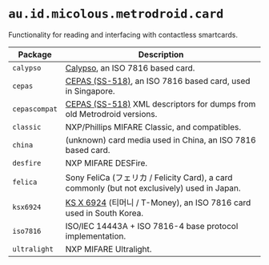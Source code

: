 # `au.id.micolous.metrodroid.card`

Functionality for reading and interfacing with contactless smartcards.

Package       | Description
------------- | ------------
`calypso`     | [Calypso][1], an ISO 7816 based card.
`cepas`       | [CEPAS (SS-518)][0], an ISO 7816 based card, used in Singapore.
`cepascompat` | [CEPAS (SS-518)][0] XML descriptors for dumps from old Metrodroid versions.
`classic`     | NXP/Phillips MIFARE Classic, and compatibles.
`china`       | (unknown) card media used in China, an ISO 7816 based card.
`desfire`     | NXP MIFARE DESFire.
`felica`      | Sony FeliCa (フェリカ / Felicity Card), a card commonly (but not exclusively) used in Japan.
`ksx6924`     | [KS X 6924][ksx6924] (티머니 / T-Money), an ISO 7816 card used in South Korea.
`iso7816`     | ISO/IEC 14443A + ISO 7816-4 base protocol implementation.
`ultralight`  | NXP MIFARE Ultralight.

[0]: https://www.imda.gov.sg/industry-development/infrastructure/ict-standards-and-frameworks/specification-for-contactless-e-purse-application-cepas
[1]: http://www.calypsotechnology.net/
[ksx6924]: https://github.com/micolous/metrodroid/wiki/T-Money
